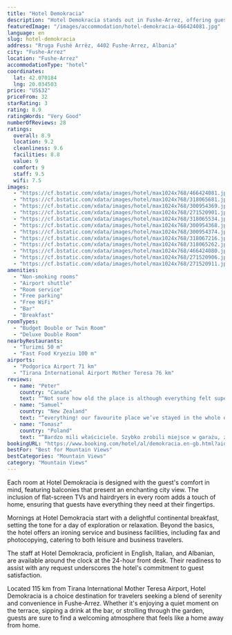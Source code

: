 ```yaml
---
title: "Hotel Demokracia"
description: "Hotel Demokracia stands out in Fushe-Arrez, offering guests a blend of comfort and convenience with its array of amenities."
featuredImage: "/images/accommodation/hotel-demokracia-466424081.jpg"
language: en
slug: hotel-demokracia
address: "Rruga Fushë Arrëz, 4402 Fushe-Arrez, Albania"
city: "Fushe-Arrez"
location: "Fushe-Arrez"
accommodationType: "hotel"
coordinates:
  lat: 42.070184
  lng: 20.034503
price: "US$32"
priceFrom: 32
starRating: 3
rating: 8.9
ratingWords: "Very Good"
numberOfReviews: 28
ratings:
  overall: 8.9
  location: 9.2
  cleanliness: 9.6
  facilities: 8.8
  value: 9
  comfort: 9
  staff: 9.5
  wifi: 7.5
images:
  - "https://cf.bstatic.com/xdata/images/hotel/max1024x768/466424081.jpg?k=56ffd374634d0d576abaa2a4fb1387e7c67c0795af5ec078d7b911cd74289b95&o=&hp=1"
  - "https://cf.bstatic.com/xdata/images/hotel/max1024x768/318065681.jpg?k=c24df0b6c8bf4685695cb07ca93b256c7688d8e8971ade49b3605f9f16d3b03b&o=&hp=1"
  - "https://cf.bstatic.com/xdata/images/hotel/max1024x768/300954369.jpg?k=fb569a731c790fd8078a408e2e986aa2393dd394d7b6fb6a9b2efa076569e130&o=&hp=1"
  - "https://cf.bstatic.com/xdata/images/hotel/max1024x768/271520901.jpg?k=dec984c3d4b8a6ff2f8b3a2776630094730f5c87ff9bab8a10034709ba493523&o=&hp=1"
  - "https://cf.bstatic.com/xdata/images/hotel/max1024x768/318065534.jpg?k=6757c645a2535e39bd1c35f7fa230c7f06de9b79c118ea8682826785bc673ea2&o=&hp=1"
  - "https://cf.bstatic.com/xdata/images/hotel/max1024x768/300954368.jpg?k=411a3aeebe741e54ae8d7f7c8e7ffb511b0c7ad2d18c1afe94a1653095896395&o=&hp=1"
  - "https://cf.bstatic.com/xdata/images/hotel/max1024x768/300954374.jpg?k=d8deef3f62cae0bf2b75f593b744659fe114f8950a69f6bcb55cd0e5fb960d82&o=&hp=1"
  - "https://cf.bstatic.com/xdata/images/hotel/max1024x768/318067216.jpg?k=c9c8f32cfeaa29dd6117daff263f631bc649cc88c1cbf5f885c9b0ca440e68aa&o=&hp=1"
  - "https://cf.bstatic.com/xdata/images/hotel/max1024x768/318065262.jpg?k=4c72ce0f6d5c11f5bc9ee4c9348b8e3cde68330b34d4fd46c84c5b1bf19c7eea&o=&hp=1"
  - "https://cf.bstatic.com/xdata/images/hotel/max1024x768/466424080.jpg?k=5b933f6b7ac0bf616ebf5aafe1a58c291c4aab4af7f2e5a9dc1996350dd5f688&o=&hp=1"
  - "https://cf.bstatic.com/xdata/images/hotel/max1024x768/271520906.jpg?k=6ab696f7859b474b7035b89641c3ba9a0bbfad681581db779b217528fcdd5093&o=&hp=1"
  - "https://cf.bstatic.com/xdata/images/hotel/max1024x768/271520911.jpg?k=498417b1858b6259e501d46590b0f54d9ee5543eee901e7c140d2dd4f6ab337c&o=&hp=1"
amenities:
  - "Non-smoking rooms"
  - "Airport shuttle"
  - "Room service"
  - "Free parking"
  - "Free WiFi"
  - "Bar"
  - "Breakfast"
roomTypes:
  - "Budget Double or Twin Room"
  - "Deluxe Double Room"
nearbyRestaurants:
  - "Turizmi 50 m"
  - "Fast Food Kryeziu 100 m"
airports:
  - "Podgorica Airport 71 km"
  - "Tirana International Airport Mother Teresa 76 km"
reviews:
  - name: "Peter"
    country: "Canada"
    text: "“Not sure how old the place is although everything felt super clean and tidy. Everyone working there was also very friendly! I wouldn't hesitate staying here again.”"
  - name: "Samuel"
    country: "New Zealand"
    text: "“everything! our favourite place we’ve stayed in the whole of Europe. friendly welcoming staff, super clean and comfortable room, the bed was amazing, spacious bathroom, super cheap and delicious breakfast delivered to our room in the morning. what...”"
  - name: "Tomasz"
    country: "Poland"
    text: "“Bardzo mili właściciele. Szybko zrobili miejsce w garażu, żeby nasze motocykle mogły stać zamknięte. Właścicielka zrobiła nam śniadanie u siebie w ogrodzie i pytała czy wszystko jest ok i niczego nam nie brakuje. Więcej takich miejsc. Gorąco polecam.”"
bookingURL: "https://www.booking.com/hotel/al/demokracia.en-gb.html?aid=8035640"
bestFor: "Best for Mountain Views"
bestCategories: "Mountain Views"
category: "Mountain Views"
---
```


Each room at Hotel Demokracia is designed with the guest's comfort in mind, featuring balconies that present an enchanting city view. The inclusion of flat-screen TVs and hairdryers in every room adds a touch of home, ensuring that guests have everything they need at their fingertips.

Mornings at Hotel Demokracia start with a delightful continental breakfast, setting the tone for a day of exploration or relaxation. Beyond the basics, the hotel offers an ironing service and business facilities, including fax and photocopying, catering to both leisure and business travelers.

The staff at Hotel Demokracia, proficient in English, Italian, and Albanian, are available around the clock at the 24-hour front desk. Their readiness to assist with any request underscores the hotel's commitment to guest satisfaction.

Located 115 km from Tirana International Mother Teresa Airport, Hotel Demokracia is a choice destination for travelers seeking a blend of serenity and convenience in Fushe-Arrez. Whether it's enjoying a quiet moment on the terrace, sipping a drink at the bar, or strolling through the garden, guests are sure to find a welcoming atmosphere that feels like a home away from home.